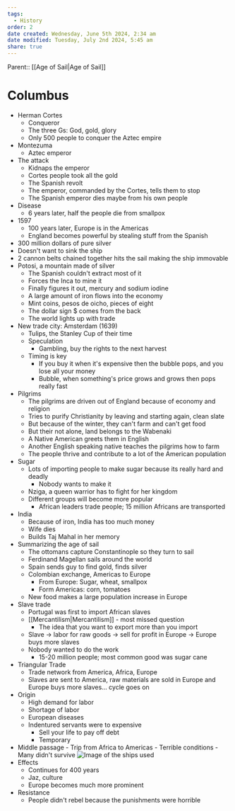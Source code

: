 ```yaml
---
tags:
  - History
order: 2
date created: Wednesday, June 5th 2024, 2:34 am
date modified: Tuesday, July 2nd 2024, 5:45 am
share: true
---
```


Parent:: [[Age of Sail|Age of Sail]]

# Columbus

- Herman Cortes
  - Conqueror
  - The three Gs: God, gold, glory
  - Only 500 people to conquer the Aztec empire
- Montezuma
  - Aztec emperor
- The attack
  - Kidnaps the emperor
  - Cortes people took all the gold
  - The Spanish revolt
  - The emperor, commanded by the Cortes, tells them to stop
  - The Spanish emperor dies maybe from his own people
- Disease
  - 6 years later, half the people die from smallpox
- 1597
  - 100 years later, Europe is in the Americas
  - England becomes powerful by stealing stuff from the Spanish
- 300 million dollars of pure silver
- Doesn't want to sink the ship
- 2 cannon belts chained together hits the sail making the ship immovable
- Potosi, a mountain made of silver
  - The Spanish couldn't extract most of it
  - Forces the Inca to mine it
  - Finally figures it out, mercury and sodium iodine
  - A large amount of iron flows into the economy
  - Mint coins, pesos de oicho, pieces of eight
  - The dollar sign $ comes from the back
  - The world lights up with trade
- New trade city: Amsterdam (1639)
  - Tulips, the Stanley Cup of their time
  - Speculation
    - Gambling, buy the rights to the next harvest
  - Timing is key
    - If you buy it when it's expensive then the bubble pops, and you lose all your money
    - Bubble, when something's price grows and grows then pops really fast
- Pilgrims
  - The pilgrims are driven out of England because of economy and religion
  - Tries to purify Christianity by leaving and starting again, clean slate
  - But because of the winter, they can't farm and can't get food
  - But their not alone, land belongs to the Wabenaki
  - A Native American greets them in English
  - Another English speaking native teaches the pilgrims how to farm
  - The people thrive and contribute to a lot of the American population
- Sugar
  - Lots of importing people to make sugar because its really hard and deadly
    - Nobody wants to make it
  - Nziga, a queen warrior has to fight for her kingdom
  - Different groups will become more popular
    - African leaders trade people; 15 million Africans are transported
- India
  - Because of iron, India has too much money
  - Wife dies
  - Builds Taj Mahal in her memory
- Summarizing the age of sail
  - The ottomans capture Constantinople so they turn to sail
  - Ferdinand Magellan sails around the world
  - Spain sends guy to find gold, finds silver
  - Colombian exchange, Americas to Europe
    - From Europe: Sugar, wheat, smallpox
    - Form Americas: corn, tomatoes
  - New food makes a large population increase in Europe
- Slave trade
  - Portugal was first to import African slaves
  - [[Mercantilism|Mercantilism]] - most missed question
    - The idea that you want to export more than you import
  - Slave -> labor for raw goods -> sell for profit in Europe -> Europe buys more slaves
  - Nobody wanted to do the work
    - 15-20 million people; most common good was sugar cane
- Triangular Trade
  - Trade network from America, Africa, Europe
  - Slaves are sent to America, raw materials are sold in Europe and Europe buys more slaves… cycle goes on
- Origin
  - High demand for labor
  - Shortage of labor
  - European diseases
  - Indentured servants were to expensive
    - Sell your life to pay off debt
    - Temporary
- Middle passage - Trip from Africa to Americas - Terrible conditions - Many didn't survive
  ![Image of the ships used](<https://www.thoughtco.com/thmb/glRB3voPF2xBbkghuW0pa-SSHTA=/3364x1696/filters:fill(auto,1)/GettyImages-517388860-f58afc078358471fa4729c06f3c2f0f1.jpg>)
- Effects
  - Continues for 400 years
  - Jaz, culture
  - Europe becomes much more prominent
- Resistance
  - People didn't rebel because the punishments were horrible

